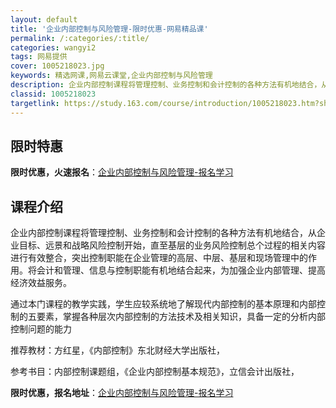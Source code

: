 ```yaml
---
layout: default
title: '企业内部控制与风险管理-限时优惠-网易精品课'
permalink: /:categories/:title/
categories: wangyi2
tags: 网易提供
cover: 1005218023.jpg
keywords: 精选网课,网易云课堂,企业内部控制与风险管理
description: 企业内部控制课程将管理控制、业务控制和会计控制的各种方法有机地结合，从企业目标、远景和战略风险控制开始，直至基层的业务风
classid: 1005218023
targetlink: https://study.163.com/course/introduction/1005218023.htm?share=1&shareId=1025206652&utm_campaign=share&utm_medium=iphoneShare&utm_source=&utm_u=1025206652
---
```


## 限时特惠

**限时优惠，火速报名**：[企业内部控制与风险管理-报名学习](https://study.163.com/course/introduction/1005218023.htm?share=1&shareId=1025206652&utm_campaign=share&utm_medium=iphoneShare&utm_source=&utm_u=1025206652)

## 课程介绍

企业内部控制课程将管理控制、业务控制和会计控制的各种方法有机地结合，从企业目标、远景和战略风险控制开始，直至基层的业务风险控制总个过程的相关内容进行有效整合，突出控制职能在企业管理的高层、中层、基层和现场管理中的作用。将会计和管理、信息与控制职能有机地结合起来，为加强企业内部管理、提高经济效益服务。

通过本门课程的教学实践，学生应较系统地了解现代内部控制的基本原理和内部控制的五要素，掌握各种层次内部控制的方法技术及相关知识，具备一定的分析内部控制问题的能力

推荐教材：方红星，《内部控制》东北财经大学出版社，

参考书目：内部控制课题组，《企业内部控制基本规范》，立信会计出版社，

**限时优惠，报名地址**：[企业内部控制与风险管理-报名学习](https://study.163.com/course/introduction/1005218023.htm?share=1&shareId=1025206652&utm_campaign=share&utm_medium=iphoneShare&utm_source=&utm_u=1025206652)

